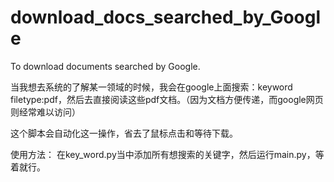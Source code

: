 # download_docs_searched_by_Google
To download documents searched by Google.

当我想去系统的了解某一领域的时候，我会在google上面搜索：keyword filetype:pdf，然后去直接阅读这些pdf文档。（因为文档方便传递，而google网页则经常难以访问）

这个脚本会自动化这一操作，省去了鼠标点击和等待下载。

使用方法：
在key_word.py当中添加所有想搜索的关键字，然后运行main.py，等着就行。
